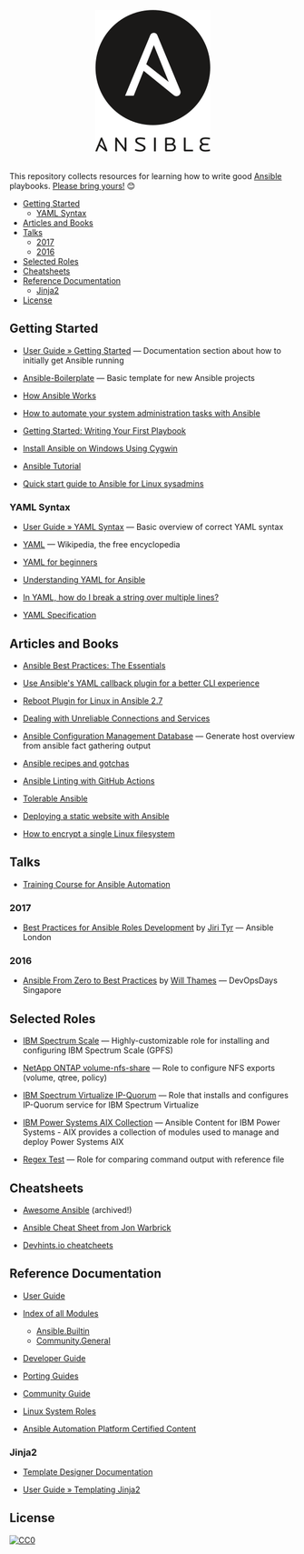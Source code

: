 <div align="center">
  <br>
  <img width="203" height="250" src="ansible.png" alt="Ansible logo">
  <br>
  <br>
</div>

This repository collects resources for learning how to write good [Ansible](https://www.ansible.com/) playbooks. [Please bring yours!](CONTRIBUTING.md) :blush:

<!-- START doctoc generated TOC please keep comment here to allow auto update -->
<!-- DON'T EDIT THIS SECTION, INSTEAD RE-RUN doctoc TO UPDATE -->


- [Getting Started](#getting-started)
  - [YAML Syntax](#yaml-syntax)
- [Articles and Books](#articles-and-books)
- [Talks](#talks)
  - [2017](#2017)
  - [2016](#2016)
- [Selected Roles](#selected-roles)
- [Cheatsheets](#cheatsheets)
- [Reference Documentation](#reference-documentation)
  - [Jinja2](#jinja2)
- [License](#license)

<!-- END doctoc generated TOC please keep comment here to allow auto update -->


## Getting Started

- [User Guide &raquo; Getting Started](https://docs.ansible.com/ansible/latest/user_guide/intro_getting_started.html) &mdash; Documentation section about how to initially get Ansible running

- [Ansible-Boilerplate](https://github.com/acch/ansible-boilerplate) &mdash; Basic template for new Ansible projects

- [How Ansible Works](https://www.ansible.com/overview/how-ansible-works)

- [How to automate your system administration tasks with Ansible](https://opensource.com/article/17/7/automate-sysadmin-ansible)

- [Getting Started: Writing Your First Playbook](https://www.ansible.com/blog/getting-started-writing-your-first-playbook)

- [Install Ansible on Windows Using Cygwin](http://www.dcaulfield.com/install-ansible-on-windows-using-cygwin)

- [Ansible Tutorial](https://www.javatpoint.com/ansible)

- [Quick start guide to Ansible for Linux sysadmins](https://www.redhat.com/sysadmin/ansible-quick-start)

### YAML Syntax

- [User Guide &raquo; YAML Syntax](https://docs.ansible.com/ansible/latest/reference_appendices/YAMLSyntax.html) &mdash; Basic overview of correct YAML syntax

- [YAML](https://en.wikipedia.org/wiki/YAML) &mdash; Wikipedia, the free encyclopedia

- [YAML for beginners](https://www.redhat.com/sysadmin/yaml-beginners)

- [Understanding YAML for Ansible](https://www.redhat.com/sysadmin/understanding-yaml-ansible)

- [In YAML, how do I break a string over multiple lines?](https://stackoverflow.com/questions/3790454/in-yaml-how-do-i-break-a-string-over-multiple-lines/21699210#21699210)

- [YAML Specification](https://yaml.org/spec/1.2/spec.html)


## Articles and Books

- [Ansible Best Practices: The Essentials](https://www.ansible.com/blog/ansible-best-practices-essentials)

- [Use Ansible's YAML callback plugin for a better CLI experience](https://www.jeffgeerling.com/blog/2018/use-ansibles-yaml-callback-plugin-better-cli-experience)

- [Reboot Plugin for Linux in Ansible 2.7](https://www.ansible.com/blog/reboot-plugin-for-linux-in-ansible-2-7)

- [Dealing with Unreliable Connections and Services](https://www.ansible.com/blog/ansible-tips-and-tricks-dealing-with-unreliable-connections-and-services)

- [Ansible Configuration Management Database](https://github.com/fboender/ansible-cmdb) &mdash; Generate host overview from ansible fact gathering output

- [Ansible recipes and gotchas](https://github.com/andiveloper/ansible-recipes-and-gotchas)

- [Ansible Linting with GitHub Actions](https://www.ansible.com/blog/ansible-linting-with-github-actions)

- [Tolerable Ansible](https://www.ansible.com/blog/tolerable-ansible)

- [Deploying a static website with Ansible](https://www.redhat.com/sysadmin/deploying-static-website-ansible)

- [How to encrypt a single Linux filesystem](https://www.redhat.com/sysadmin/encrypt-single-filesystem)


## Talks

- [Training Course for Ansible Automation](https://github.com/ansible/workshops)

### 2017

- [Best Practices for Ansible Roles Development](https://www.youtube.com/watch?v=sFuKuHmRuzQ) by [Jiri Tyr](https://github.com/jtyr) &mdash; Ansible London

### 2016

- [Ansible From Zero to Best Practices](https://willthames.github.io/devops-singapore-2016/01-intro.html) by [Will Thames](https://github.com/willthames) &mdash; DevOpsDays Singapore


## Selected Roles

- [IBM Spectrum Scale](https://galaxy.ansible.com/acch/spectrum_scale) &mdash; Highly-customizable role for installing and configuring IBM Spectrum Scale (GPFS)

- [NetApp ONTAP volume-nfs-share](https://galaxy.ansible.com/chrifey/ontap_volume_nfs_share) &mdash; Role to configure NFS exports (volume, qtree, policy)

- [IBM Spectrum Virtualize IP-Quorum](https://galaxy.ansible.com/olemyk/ansible_ipquorum) &mdash; Role that installs and configures IP-Quorum service for IBM Spectrum Virtualize

- [IBM Power Systems AIX Collection](https://galaxy.ansible.com/ibm/power_aix) &mdash; Ansible Content for IBM Power Systems - AIX provides a collection of modules used to manage and deploy Power Systems AIX

- [Regex Test](https://galaxy.ansible.com/acch/regex_test) &mdash; Role for comparing command output with reference file


## Cheatsheets

- [Awesome Ansible](https://github.com/jdauphant/awesome-ansible) (archived!)

- [Ansible Cheat Sheet from Jon Warbrick](https://gist.github.com/andreicristianpetcu/b892338de279af9dac067891579cad7d)

- [Devhints.io cheatcheets](https://devhints.io/ansible)


## Reference Documentation

- [User Guide](https://docs.ansible.com/ansible/latest/user_guide/index.html)

- [Index of all Modules](https://docs.ansible.com/ansible/latest/collections/index_module.html)
  - [Ansible.Builtin](https://docs.ansible.com/ansible/latest/collections/ansible/builtin/index.html)
  - [Community.General](https://docs.ansible.com/ansible/latest/collections/community/general/index.html)

- [Developer Guide](https://docs.ansible.com/ansible/latest/dev_guide/index.html)

- [Porting Guides](https://docs.ansible.com/ansible/devel/porting_guides/porting_guides.html)

- [Community Guide](https://docs.ansible.com/ansible/latest/community/index.html)

- [Linux System Roles](https://linux-system-roles.github.io/)

- [Ansible Automation Platform Certified Content](https://access.redhat.com/articles/3642632)

### Jinja2

- [Template Designer Documentation](http://jinja.pocoo.org/docs/2.10/templates/)

- [User Guide &raquo; Templating Jinja2](https://docs.ansible.com/ansible/latest/user_guide/playbooks_templating.html)


## License

[![CC0](https://i.creativecommons.org/p/zero/1.0/88x31.png)](https://creativecommons.org/publicdomain/zero/1.0/)
